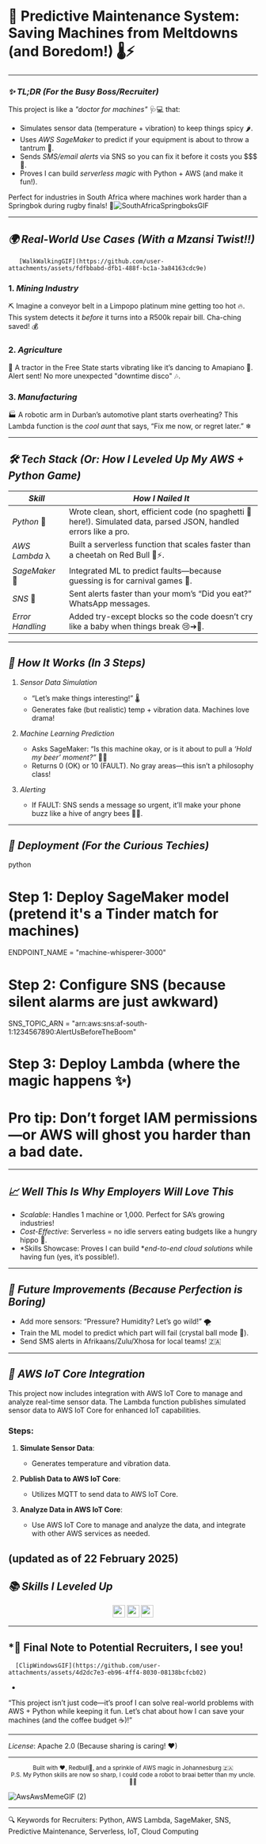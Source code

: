 # 🚀 Predictive Maintenance System: Saving Machines from Meltdowns (and Boredom!) 🌡⚡  

 

---

### *✨ TL;DR (For the Busy Boss/Recruiter)*  
This project is like a *"doctor for machines"* 🩺💻 that:  
- Simulates sensor data (temperature + vibration) to keep things spicy 🌶.  
- Uses *AWS SageMaker* to predict if your equipment is about to throw a tantrum 😤.  
- Sends *SMS/email alerts* via SNS so you can fix it before it costs you $$$ 🚨.  
- Proves I can build *serverless magic* with Python + AWS (and make it fun!).  

Perfect for industries in South Africa where machines work harder than a Springbok during rugby finals! 🏉![SouthAfricaSpringboksGIF](https://github.com/user-attachments/assets/61495daa-f94d-4eae-9d7b-5639eb5f96e8)


---

## *🌍 Real-World Use Cases (With a Mzansi Twist!!)* 
       [WalkWalkingGIF](https://github.com/user-attachments/assets/fdfbbabd-dfb1-488f-bc1a-3a84163cdc9e)
  

### 1. *Mining Industry*  
   ⛏ Imagine a conveyor belt in a Limpopo platinum mine getting too hot 🔥. This system detects it *before* it turns into a R500k repair bill. Cha-ching saved! 💰  

### 2. *Agriculture*  
   🚜 A tractor in the Free State starts vibrating like it’s dancing to Amapiano 🕺. Alert sent! No more unexpected "downtime disco" 🎶.  

### 3. *Manufacturing*  
   🏭 A robotic arm in Durban’s automotive plant starts overheating? This Lambda function is the *cool aunt* that says, “Fix me now, or regret later.” ❄  

---

## *🛠 Tech Stack (Or: How I Leveled Up My AWS + Python Game)*  

| *Skill*          | *How I Nailed It*                                                                 |  
|---------------------|-------------------------------------------------------------------------------------|  
| *Python* 🐍       | Wrote clean, short, efficient code (no spaghetti 🍝 here!). Simulated data, parsed JSON, handled errors like a pro. |  
| *AWS Lambda* λ    | Built a serverless function that scales faster than a cheetah on Red Bull 🐆⚡.       |  
| *SageMaker* 🤖    | Integrated ML to predict faults—because guessing is for carnival games 🎡.           |  
| *SNS* 📨          | Sent alerts faster than your mom’s “Did you eat?” WhatsApp messages.                |  
| *Error Handling*  | Added try-except blocks so the code doesn’t cry like a baby when things break 😢➔🔧. |  

---

## *🎯 How It Works (In 3 Steps)*  

1. *Sensor Data Simulation*  
   - “Let’s make things interesting!” 🌡  
   - Generates fake (but realistic) temp + vibration data. Machines love drama!  

2. *Machine Learning Prediction*  
   - Asks SageMaker: “Is this machine okay, or is it about to pull a *‘Hold my beer’ moment?”* 🍺🤖  
   - Returns 0 (OK) or 10 (FAULT). No gray areas—this isn’t a philosophy class!  

3. *Alerting*  
   - If FAULT: SNS sends a message so urgent, it’ll make your phone buzz like a hive of angry bees 🐝📱.  

---

## *🚀 Deployment (For the Curious Techies)*  

python  
# Step 1: Deploy SageMaker model (pretend it's a Tinder match for machines)  
ENDPOINT_NAME = "machine-whisperer-3000"  

# Step 2: Configure SNS (because silent alarms are just awkward)  
SNS_TOPIC_ARN = "arn:aws:sns:af-south-1:1234567890:AlertUsBeforeTheBoom"  

# Step 3: Deploy Lambda (where the magic happens ✨)  
# Pro tip: Don’t forget IAM permissions—or AWS will ghost you harder than a bad date.  
  

---

## *📈 Well This Is Why Employers Will Love This*  

- *Scalable*: Handles 1 machine or 1,000. Perfect for SA’s growing industries!  
- *Cost-Effective*: Serverless = no idle servers eating budgets like a hungry hippo 🦛.  
- *Skills Showcase: Proves I can build **end-to-end cloud solutions* while having fun (yes, it’s possible!).  

---

## *🔧 Future Improvements (Because Perfection is Boring)*  

- Add more sensors: “Pressure? Humidity? Let’s go wild!” 🌪  
- Train the ML model to predict which part will fail (crystal ball mode 🔮).  
- Send SMS alerts in Afrikaans/Zulu/Xhosa for local teams! 🇿🇦  

---
## *📡 AWS IoT Core Integration*

This project now includes integration with AWS IoT Core to manage and analyze real-time sensor data. The Lambda function publishes simulated sensor data to AWS IoT Core for enhanced IoT capabilities.

### Steps:
1. **Simulate Sensor Data**:
   - Generates temperature and vibration data.

2. **Publish Data to AWS IoT Core**:
   - Utilizes MQTT to send data to AWS IoT Core.

3. **Analyze Data in AWS IoT Core**:
   - Use AWS IoT Core to manage and analyze the data, and integrate with other AWS services as needed.

(updated as of 22 February 2025)
---

## *📚 Skills I Leveled Up*  

<div align="center">  
<img src="https://img.shields.io/badge/Python-Expert%20Coder%20(No%20More%20Syntax%20Errors!)-brightgreen" height="25">  
<img src="https://img.shields.io/badge/AWS-Lambda%2FSageMaker%2FSNS%20Pro-blue" height="25">  
<img src="https://img.shields.io/badge/Error%20Handling-From%20Panic%20to%20Zen%20Master-green" height="25">  
</div>  

---

## *🎉 Final Note to Potential Recruiters, I see you!
      [ClipWindowsGIF](https://github.com/user-attachments/assets/4d2dc7e3-eb96-4ff4-8030-08138bcfcb02)
 *  
“This project isn’t just code—it’s proof I can solve real-world problems with AWS + Python while keeping it fun. Let’s chat about how I can save your machines (and the coffee budget ☕)!”  

---  

*License*: Apache 2.0 (Because sharing is caring! ❤)  

---  

<div align="center">  
  <sub>Built with ❤, Redbull🧃, and a sprinkle of AWS magic in Johannesburg 🇿🇦</sub>  
  <br>  
  <sup>P.S. My Python skills are now so sharp, I could code a robot to braai better than my uncle. 🍗🤖</sup>  
</div>  
  
![AwsAwsMemeGIF (2)](https://github.com/user-attachments/assets/8e5b9bf1-f4fd-44d3-9dc4-8215590145ac)

---  

🔍 Keywords for Recruiters: Python, AWS Lambda, SageMaker, SNS, Predictive Maintenance, Serverless, IoT, Cloud Computing

